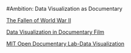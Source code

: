#Ambition: Data Visualization as Documentary

[The Fallen of World War II](http://www.fallen.io/ww2/)

[Data Visualization in Documentary Film](http://filmmakermagazine.com/87983-charting-the-course-data-visualization-in-documentary-film/#.VpT1S5MrInU)

[MIT Open Documentary Lab-Data Visualization](http://opendoclab.mit.edu/data-visualization)

